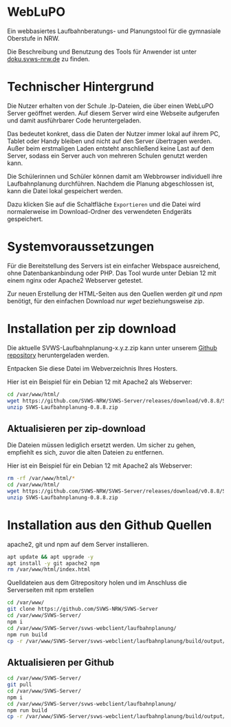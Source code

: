 # WebLuPO

Ein webbasiertes Laufbahnberatungs- und Planungstool für die gymnasiale Oberstufe in NRW. 

Die Beschreibung und Benutzung des Tools für Anwender ist unter [doku.svws-nrw.de](../WebLupo/) zu finden. 

# Technischer Hintergrund

Die Nutzer erhalten von der Schule .lp-Dateien, die über einen WebLuPO Server geöffnet werden. Auf diesem Server wird eine Webseite aufgerufen und damit ausführbarer Code heruntergeladen.

Das bedeutet konkret, dass die Daten der Nutzer immer lokal auf ihrem PC, Tablet oder Handy bleiben und nicht auf den Server übertragen werden. Außer beim erstmaligen Laden entsteht anschließend keine Last auf dem Server, sodass ein Server auch von mehreren Schulen genutzt werden kann.

Die Schülerinnen und Schüler können damit am Webbrowser individuell ihre Laufbahnplanung durchführen. Nachdem die Planung abgeschlossen ist, kann die Datei lokal gespeichert werden.

Dazu klicken Sie auf die Schaltfläche `Exportieren` und die Datei wird normalerweise im Download-Ordner des verwendeten Endgeräts gespeichert. 

# Systemvoraussetzungen

Für die Bereitstellung des Servers ist ein einfacher Webspace ausreichend, ohne Datenbankanbindung oder PHP. Das Tool wurde unter Debian 12 mit einem nginx oder Apache2 Webserver getestet.

Zur neuen Erstellung der HTML-Seiten aus den Quellen werden *git* und *npm* benötigt, für den einfachen Download nur *wget* beziehungsweise *zip*. 

# Installation per zip download 

Die aktuelle SVWS-Laufbahnplanung-x.y.z.zip kann unter unserem  [Github repository](https://github.com/SVWS-NRW/SVWS-Server/releases) heruntergeladen werden. 

Entpacken Sie diese Datei im Webverzeichnis Ihres Hosters.  

Hier ist ein Beispiel für ein Debian 12 mit Apache2 als Webserver: 

```bash
cd /var/www/html/
wget https://github.com/SVWS-NRW/SVWS-Server/releases/download/v0.8.8/SVWS-Laufbahnplanung-0.8.8.zip
unzip SVWS-Laufbahnplanung-0.8.8.zip
```

## Aktualisieren per zip-download

Die Dateien müssen lediglich ersetzt werden. Um sicher zu gehen, empfiehlt es  sich, zuvor die alten Dateien zu entfernen.

Hier ist ein Beispiel für ein Debian 12 mit Apache2 als Webserver:

```bash
rm -rf /var/www/html/*
cd /var/www/html/
wget https://github.com/SVWS-NRW/SVWS-Server/releases/download/v0.8.8/SVWS-Laufbahnplanung-0.8.8.zip
unzip SVWS-Laufbahnplanung-0.8.8.zip
```

# Installation aus den Github Quellen

apache2, git und npm auf dem Server installieren.

```bash
apt update && apt upgrade -y
apt install -y git apache2 npm 
rm /var/www/html/index.html 
```
Quelldateien aus dem Gitrepository holen und im Anschluss die Serverseiten mit npm erstellen 

```bash
cd /var/www/
git clone https://github.com/SVWS-NRW/SVWS-Server
cd /var/www/SVWS-Server/
npm i 
cd /var/www/SVWS-Server/svws-webclient/laufbahnplanung/
npm run build
cp -r /var/www/SVWS-Server/svws-webclient/laufbahnplanung/build/output/* /var/www/html/
```

## Aktualisieren per Github 

```bash
cd /var/www/SVWS-Server/
git pull
cd /var/www/SVWS-Server/
npm i 
cd /var/www/SVWS-Server/svws-webclient/laufbahnplanung/
npm run build
cp -r /var/www/SVWS-Server/svws-webclient/laufbahnplanung/build/output/* /var/www/html/
```